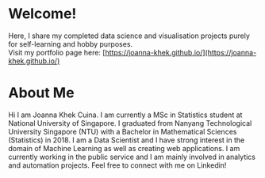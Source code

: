 # Welcome!
Here, I share my completed data science and visualisation projects purely for self-learning and hobby purposes.   
Visit my portfolio page here: [https://joanna-khek.github.io/](https://joanna-khek.github.io/)

# About Me
Hi I am Joanna Khek Cuina. I am currently a MSc in Statistics student at National University of Singapore. I graduated from Nanyang Technological University Singapore (NTU) with a Bachelor in Mathematical Sciences (Statistics) in 2018. I am a Data Scientist and I have strong interest in the domain of Machine Learning as well as creating web applications. I am currently working in the public service and I am mainly involved in analytics and automation projects. Feel free to connect with me on Linkedin!

